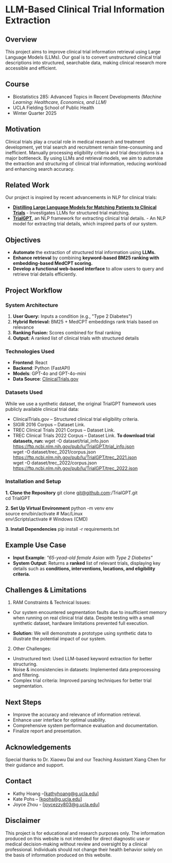 # LLM-Based Clinical Trial Information Extraction

## Overview

This project aims to improve clinical trial information retrieval using Large Language Models (LLMs). Our goal is to convert unstructured clinical trial descriptions into structured, searchable data, making clinical research more accessible and efficient.

## Course
- Biostatistics 285: Advanced Topics in Recent Developments *(Machine Learning: Healthcare, Economics, and LLM)*
- UCLA Fielding School of Public Health
- Winter Quarter 2025

## Motivation
Clinical trials play a crucial role in medical research and treatment development, yet trial search and recruitment remain time-consuming and inefficient. Manually processing eligibility criteria and trial descriptions is a major bottleneck. By using LLMs and retrieval models, we aim to automate the extraction and structuring of clinical trial information, reducing workload and enhancing search accuracy.

## Related Work  
Our project is inspired by recent advancements in NLP for clinical trials: 
- **[Distilling Large Language Models for Matching Patients to Clinical Trials](https://arxiv.org/abs/2312.09958)** - Investigates LLMs for structured trial matching.
- **[TrialGPT](https://github.com/ncbi-nlp/TrialGPT)**, an NLP framework for extracting clinical trial details. - An NLP model for extracting trial details, which inspired parts of our system.


## Objectives
- **Automate** the extraction of structured trial information using **LLMs.**
- **Enhance retrieval** by combining **keyword-based BM25 ranking with embedding-based MedCPT scoring.**
- **Develop a functional web-based interface** to allow users to query and retrieve trial details efficiently.

## Project Workflow

### System Architecture
1. **User Query:** Inputs a condition (e.g., "Type 2 Diabetes")
2. **Hybrid Retrieval:** BM25 + MedCPT embeddings rank trials based on relevance
3. **Ranking Fusion:** Scores combined for final ranking
4. **Output:** A ranked list of clinical trials with structured details

### Technologies Used
- **Frontend**: React
- **Backend**: Python (FastAPI)
- **Models**: GPT-4o and GPT-4o-mini
- **Data Source**: [ClinicalTrials.gov](https://clinicaltrials.gov/)

### Datasets Used
While we use a synthetic dataset, the original TrialGPT framework uses publicly available clinical trial data:
- ClinicalTrials.gov – Structured clinical trial eligibility criteria.
- SIGIR 2016 Corpus – Dataset Link.
- TREC Clinical Trials 2021 Corpus – Dataset Link.
- TREC Clinical Trials 2022 Corpus – Dataset Link.
**To download trial datasets, run:**
wget -O dataset/trial_info.json https://ftp.ncbi.nlm.nih.gov/pub/lu/TrialGPT/trial_info.json  
wget -O dataset/trec_2021/corpus.json https://ftp.ncbi.nlm.nih.gov/pub/lu/TrialGPT/trec_2021.json  
wget -O dataset/trec_2022/corpus.json https://ftp.ncbi.nlm.nih.gov/pub/lu/TrialGPT/trec_2022.json


### Installation and Setup
**1. Clone the Repository**
git clone git@github.com:<your-organization>/TrialGPT.git  
cd TrialGPT  

**2. Set Up Virtual Environment**
python -m venv env  
source env/bin/activate  # Mac/Linux  
env\Scripts\activate     # Windows (CMD)  

**3. Install Dependencies**
pip install -r requirements.txt 



## Example Use Case
- **Input Example**: *"65-yead-old female Asian with Type 2 Diabetes"*
- **System Output**: Returns a **ranked** list of relevant trials, displaying key details such as **conditions, interventions, locations, and eligibility criteria.** 

## Challenges & Limitations
1. RAM Constraints & Technical Issues:
- Our system encountered segmentation faults due to insufficient memory when running on real clinical trial data. Despite testing with a small synthetic dataset, hardware limitations prevented full execution.
  
- **Solution:** We will demonstrate a prototype using synthetic data to illustrate the potential impact of our system.
2. Other Challenges:
- Unstructured text: Used LLM-based keyword extraction for better structuring.
- Noise & inconsistencies in datasets: Implemented data preprocessing and filtering.
- Complex trial criteria: Improved parsing techniques for better trial segmentation.

## Next Steps
- Improve the accuracy and relevance of information retrieval.
- Enhance user interface for optimal usability.
- Comprehensive system performance evaluation and documentation.
- Finalize report and presentation.

## Acknowledgements
Special thanks to Dr. Xiaowu Dai and our Teaching Assistant Xiang Chen for their guidance and support.

## Contact
- Kathy Hoang –[kathyhoang@g.ucla.edu]
- Kate Pohs – [kpohs@g.ucla.edu]
- Joyce Zhou - [joycezzy803@g.ucla.edu]

## Disclaimer
This project is for educational and research purposes only. The information produced on this website is not intended for direct diagnostic use or medical decision-making without review and oversight by a clinical professional. Individuals should not change their health behavior solely on the basis of information produced on this website. 

